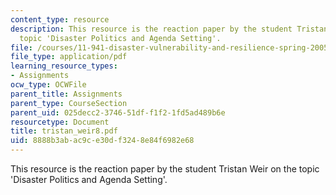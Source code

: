 ```yaml
---
content_type: resource
description: This resource is the reaction paper by the student Tristan Weir on the
  topic 'Disaster Politics and Agenda Setting'.
file: /courses/11-941-disaster-vulnerability-and-resilience-spring-2005/8888b3abac9ce30df3248e84f6982e68_tristan_weir8.pdf
file_type: application/pdf
learning_resource_types:
- Assignments
ocw_type: OCWFile
parent_title: Assignments
parent_type: CourseSection
parent_uid: 025decc2-3746-51df-f1f2-1fd5ad489b6e
resourcetype: Document
title: tristan_weir8.pdf
uid: 8888b3ab-ac9c-e30d-f324-8e84f6982e68
---
```

This resource is the reaction paper by the student Tristan Weir on the topic 'Disaster Politics and Agenda Setting'.

